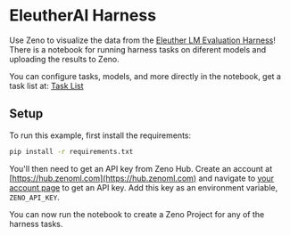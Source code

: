 # EleutherAI Harness

Use Zeno to visualize the data from the [Eleuther LM Evaluation Harness][1]!
There is a notebook for running harness tasks on diferent models and uploading
the results to Zeno.

You can configure tasks, models, and more directly in the notebook, get a task
list at:
[Task List](https://github.com/EleutherAI/lm-evaluation-harness/blob/master/docs/task_table.md)

## Setup

To run this example, first install the requirements:

```bash
pip install -r requirements.txt
```

You'll then need to get an API key from Zeno Hub.
Create an account at [https://hub.zenoml.com](https://hub.zenoml.com) and navigate
to [your account page](https://hub.zenoml.com/account) to get an API key.
Add this key as an environment variable, `ZENO_API_KEY`.

You can now run the notebook to create a Zeno Project for any of the
harness tasks.

[1]: https://github.com/EleutherAI/lm-evaluation-harness
